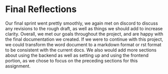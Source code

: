 # Final Reflections

Our final sprint went prettly smoothly, we again met on discord to discuss any revisions to the rough draft, as well as things we should add to increase clarity. 
Overall, we met our goals throughout the project, and are happy with the final documentation we created. 
If we were to continue with this project, we could transform the word document to a markdown format or rst format to be consistent with the current docs. We also would add more sections about using the backend as well as setting up and using the frontend portion, as we chose to focus on the preceding sections for this assignment.

